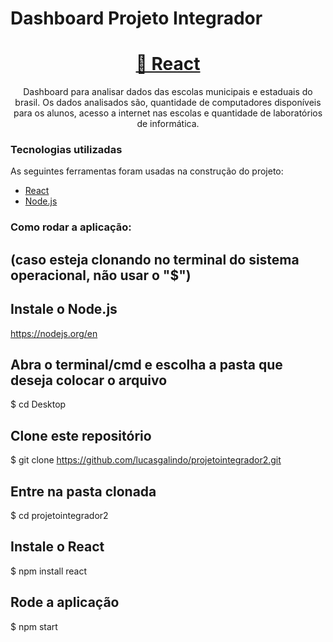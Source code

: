 # Dashboard Projeto Integrador


<h1 align="center">
  <a href="<https://pt-br.reactjs.org/>">🔗 React</a>
</h1>
<p align="center">
  Dashboard para analisar dados das escolas municipais e estaduais do brasil. Os dados analisados são, quantidade de computadores disponíveis 
  para os alunos, acesso a internet nas escolas e quantidade de laboratórios de informática.
</p>


### Tecnologias utilizadas

As seguintes ferramentas foram usadas na construção do projeto:

- [React](<https://pt-br.reactjs.org/>)
- [Node.js](<https://nodejs.org/en/>)


### Como rodar a aplicação:
## (caso esteja clonando no terminal do sistema operacional, não usar o "$")

## Instale o Node.js
<https://nodejs.org/en>

## Abra o terminal/cmd e escolha a pasta que deseja colocar o arquivo
$ cd Desktop

## Clone este repositório
$ git clone <https://github.com/lucasgalindo/projetointegrador2.git>

## Entre na pasta clonada
$ cd projetointegrador2

## Instale o React
$ npm install react

## Rode a aplicação
$ npm start


